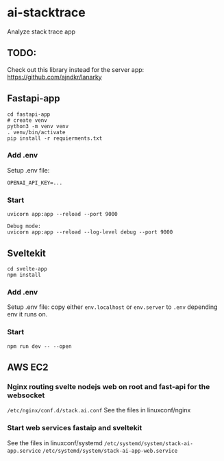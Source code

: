 # ai-stacktrace
Analyze stack trace app

## TODO:
Check out this library instead for the server app:
https://github.com/ajndkr/lanarky

## Fastapi-app
```
cd fastapi-app
# create venv
python3 -m venv venv
. venv/bin/activate
pip install -r requierments.txt
```

### Add .env
Setup .env file:
```
OPENAI_API_KEY=...
```
### Start
```
uvicorn app:app --reload --port 9000

Debug mode:
uvicorn app:app --reload --log-level debug --port 9000

```

## Sveltekit
```
cd svelte-app
npm install
```

### Add .env
Setup .env file:
copy either `env.localhost` or `env.server` to `.env` depending env it runs on.

### Start
```
npm run dev -- --open
```

## AWS EC2
### Nginx routing svelte nodejs web on root and fast-api for the websocket  
`/etc/nginx/conf.d/stack.ai.conf`
See the files in linuxconf/nginx

### Start web services fastaip and sveltekit
See the files in linuxconf/systemd
`/etc/systemd/system/stack-ai-app.service`
`/etc/systemd/system/stack-ai-app-web.service`
